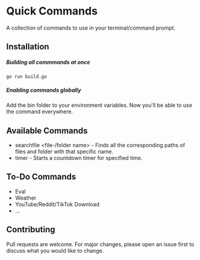 # Quick Commands
A collection of commands to use in your terminal/command prompt.

## Installation

##### Building all commmands at once
```
go run build.go
```
##### Enabling commands globally
Add the bin folder to your environment variables. Now you'll be able to use the command everywhere.


## Available Commands

* searchfile <file-/folder name> - Finds all the corresponding paths of files and folder with that specific name. 
* timer <minutes> - Starts a countdown timer for specified time.

## To-Do Commands

* Eval
* Weather
* YouTube/Reddit/TikTok Download
* ...

## Contributing
Pull requests are welcome. For major changes, please open an issue first to discuss what you would like to change.
